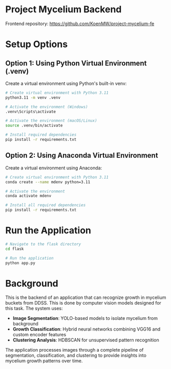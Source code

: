 # Project Mycelium Backend
Frontend repository: https://github.com/KoenMW/project-mycelium-fe

# Setup Options

## Option 1: Using Python Virtual Environment (.venv)

Create a virtual environment using Python's built-in venv:
```bash
# Create virtual environment with Python 3.11
python3.11 -m venv .venv

# Activate the environment (Windows)
.venv\Scripts\activate

# Activate the environment (macOS/Linux)
source .venv/bin/activate

# Install required dependencies
pip install -r requirements.txt
```

## Option 2: Using Anaconda Virtual Environment

Create a virtual environment using Anaconda:
```bash
# Create virtual environment with Python 3.11
conda create --name mdenv python=3.11

# Activate the environment
conda activate mdenv

# Install all required dependencies
pip install -r requirements.txt
```

# Run the Application
```bash
# Navigate to the flask directory
cd flask

# Run the application
python app.py
```

# Background

This is the backend of an application that can recognize growth in mycelium buckets from DDSS. This is done by computer vision models designed for this task. The system uses:

- **Image Segmentation**: YOLO-based models to isolate mycelium from background
- **Growth Classification**: Hybrid neural networks combining VGG16 and custom encoder features
- **Clustering Analysis**: HDBSCAN for unsupervised pattern recognition

The application processes images through a complete pipeline of segmentation, classification, and clustering to provide insights into mycelium growth patterns over time.